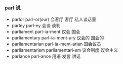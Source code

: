 ### parl 说

- parlor parl-or(our) 会客厅 客厅 私人谈话室
- parley parl-ey 会谈 谈判
- parliament parl-ia-ment 议会 国会
- parliamentary parl-ia-ment-ary  议会的 国会的
- parliamentarian parl-ia-ment-arian 国会议员 
- parliamentarism parliamentari-sm 议会制度 议会主义
- parlance parl-ance 用语  发言 讲话